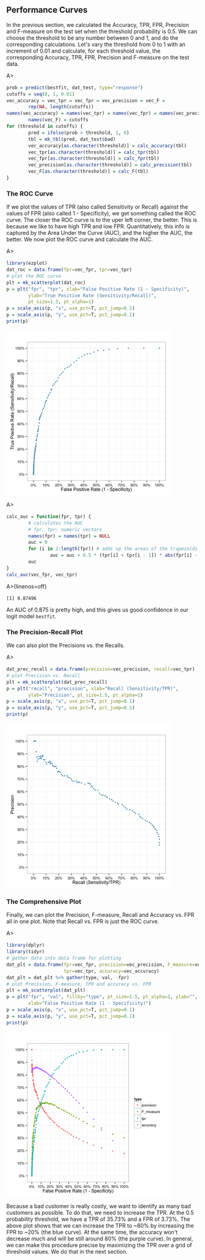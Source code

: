 ## Performance Curves

In the previous section, we calculated the Accuracy, TPR, FPR, Precision and F-measure on the test set when the threshold probability is 0.5. We can choose the threshold to be any number between 0 and 1, and do the corresponding calculations. Let's vary the threshold from 0 to 1 with an increment of 0.01 and calculate, for each threshold value, the corresponding Accuracy, TPR, FPR, Precision and F-measure on the test data.

A>
```r
prob = predict(bestfit, dat_test, type="response")
cutoffs = seq(0, 1, 0.01)
vec_accuracy = vec_tpr = vec_fpr = vec_precision = vec_F = 
        rep(NA, length(cutoffs))
names(vec_accuracy) = names(vec_tpr) = names(vec_fpr) = names(vec_precision) = 
        names(vec_F) = cutoffs
for (threshold in cutoffs) {
        pred = ifelse(prob > threshold, 1, 0)
        tbl = mk_tbl(pred, dat_test$bad)
        vec_accuracy[as.character(threshold)] = calc_accuracy(tbl)
        vec_tpr[as.character(threshold)] = calc_tpr(tbl)
        vec_fpr[as.character(threshold)] = calc_fpr(tbl)
        vec_precision[as.character(threshold)] = calc_precision(tbl)
        vec_F[as.character(threshold)] = calc_F(tbl)
}
```

### The ROC Curve

If we plot the values of TPR (also called Sensitivity or Recall) against the values of FPR (also called 1 - Specificity), we get something called the ROC curve. The closer the ROC curve is to the uper left corner, the better. This is because we like to have high TPR and low FPR. Quantitatively, this info is captured by the Area Under the Curve (AUC), and the higher the AUC, the better. We now plot the ROC curve and calculate the AUC.

A>
```r
library(ezplot)
dat_roc = data.frame(fpr=vec_fpr, tpr=vec_tpr)
# plot the ROC curve
plt = mk_scatterplot(dat_roc)
p = plt("fpr", "tpr", xlab="False Positive Rate (1 - Specificity)", 
        ylab="True Positive Rate (Sensitivity/Recall)",
        pt_size=1.5, pt_alpha=1)
p = scale_axis(p, "x", use_pct=T, pct_jump=0.1)
p = scale_axis(p, "y", use_pct=T, pct_jump=0.1)
print(p)
```

![](images/roc-1.png) 

A>
```r
calc_auc = function(fpr, tpr) {
        # calculates the AUC
        # fpr, tpr: numeric vectors
        names(fpr) = names(tpr) = NULL
        auc = 0
        for (i in 2:length(fpr)) # adds up the areas of the trapezoids 
                auc = auc + 0.5 * (tpr[i] + tpr[i - 1]) * abs(fpr[i] - fpr[i - 1])
        auc
}
calc_auc(vec_fpr, vec_tpr)
```

A>{linenos=off}
```
[1] 0.87496
```

An AUC of 0.875 is pretty high, and this gives us good confidence in our logit model `bestfit`.

### The Precision-Recall Plot

We can also plot the Precisions vs. the Recalls.

A>
```r
dat_prec_recall = data.frame(precision=vec_precision, recall=vec_tpr)
# plot Precision vs. Recall
plt = mk_scatterplot(dat_prec_recall)
p = plt("recall", "precision", xlab="Recall (Sensitivity/TPR)", 
        ylab="Precision", pt_size=1.5, pt_alpha=1)
p = scale_axis(p, "x", use_pct=T, pct_jump=0.1)
p = scale_axis(p, "y", use_pct=T, pct_jump=0.1)
print(p)
```

![](images/prec_vs_recall-1.png) 

### The Comprehensive Plot

Finally, we can plot the Precision, F-measure, Recall and Accuracy vs. FPR all in one plot. Note that Recall vs. FPR is just the ROC curve.

A>
```r
library(dplyr)
library(tidyr)
# gather data into data frame for plotting
dat_plt = data.frame(fpr=vec_fpr, precision=vec_precision, F_measure=vec_F,
                     tpr=vec_tpr, accuracy=vec_accuracy)
dat_plt = dat_plt %>% gather(type, val, -fpr)
# plot Precision, F-measure, TPR and accuracy vs. FPR
plt = mk_scatterplot(dat_plt)
p = plt("fpr", "val", fillby="type", pt_size=1.5, pt_alpha=1, ylab="", 
        xlab="False Positive Rate (1 - Specificity)") 
p = scale_axis(p, "x", use_pct=T, pct_jump=0.1)
p = scale_axis(p, "y", use_pct=T, pct_jump=0.1)
print(p)
```

![](images/comprehensive_plot-1.png) 

Because a bad customer is really costly, we want to identify as many bad customers as possible. To do that, we need to increase the TPR. At the 0.5 probability threshold, we have a TPR of 35.73% and a FPR of 3.73%. The above plot shows that we can increase the TPR to ~80% by increasing the FPR to ~20% (the blue curve). At the same time, the accuracy won't decrease much and will be still around 80% (the purple curve). In general, we can make this procedure precise by maximizing the TPR over a grid of threshold values. We do that in the next section.
